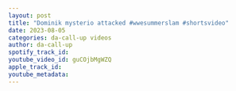 ```yaml
---
layout: post
title: "Dominik mysterio attacked #wwesummerslam #shortsvideo"
date: 2023-08-05
categories: da-call-up videos
author: da-call-up
spotify_track_id: 
youtube_video_id: guCOjbMgWZQ
apple_track_id: 
youtube_metadata: 
---
```

